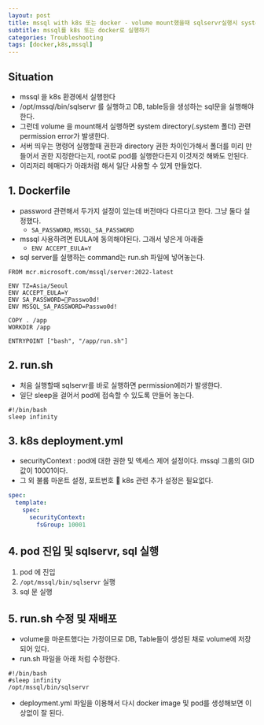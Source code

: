 ```yaml
---
layout: post
title: mssql with k8s 또는 docker - volume mount했을때 sqlservr실행시 system directory permission error 
subtitle: mssql를 k8s 또는 docker로 실행하기
categories: Troubleshooting
tags: [docker,k8s,mssql]
---
```


## Situation

- mssql 을 k8s 환경에서 실행한다
- /opt/mssql/bin/sqlservr 를 실행하고 DB, table등을 생성하는 sql문을 실행해야한다.
- 그런데 volume 을 mount해서 실행하면 system directory(.system 폴더) 관련 permission error가 발생한다.
- 서버 띄우는 명령어 실행할때 권한과 directory 권한 차이인가해서 폴더를 미리 만들어서 권한 지정한다는지, root로 pod를 실행한다든지 이것저것 해봐도 안된다.
- 이리저리 헤매다가 아래처럼 해서 일단 사용할 수 있게 만들었다.

## 1. Dockerfile

- password 관련해서 두가지 설정이 있는데 버전마다 다르다고 한다. 그냥 둘다 설정했다.
	- `SA_PASSWORD`, `MSSQL_SA_PASSWORD`
- mssql 사용하려면 EULA에 동의해야된다. 그래서 넣은게 아래줄
	- `ENV ACCEPT_EULA=Y` 
- sql server를 실행하는 command는 run.sh 파일에 넣어놓는다.
```
FROM mcr.microsoft.com/mssql/server:2022-latest

ENV TZ=Asia/Seoul
ENV ACCEPT_EULA=Y
ENV SA_PASSWORD=Passwo0d!
ENV MSSQL_SA_PASSWORD=Passwo0d!

COPY . /app
WORKDIR /app

ENTRYPOINT ["bash", "/app/run.sh"]
```

## 2. run.sh 

- 처음 실행할때 sqlservr를 바로 실행하면 permission에러가 발생한다.
- 일단 sleep을 걸어서 pod에 접속할 수 있도록 만들어 놓는다.
```
#!/bin/bash
sleep infinity
```


## 3. k8s deployment.yml

- securityContext : pod에 대한 권한 및 액세스 제어 설정이다. mssql 그룹의 GID 값이 10001이다.
- 그 외 불륨 마운트 설정, 포트번호  k8s 관련 추가 설정은 필요없다.
```yaml
spec:
  template:
    spec:
      securityContext:
        fsGroup: 10001
```

## 4. pod 진입 및 sqlservr, sql 실행

1. pod 에 진입
2. `/opt/mssql/bin/sqlservr` 실행
3. sql 문 실행

## 5. run.sh 수정 및 재배포

- volume을 마운트했다는 가정이므로 DB, Table들이 생성된 채로 volume에 저장되어 있다.
- run.sh 파일을 아래 처럼 수정한다.
```
#!/bin/bash
#sleep infinity
/opt/mssql/bin/sqlservr
```
- deployment.yml 파일을 이용해서 다시 docker image 및 pod를 생성해보면 이상없이 잘 된다.
